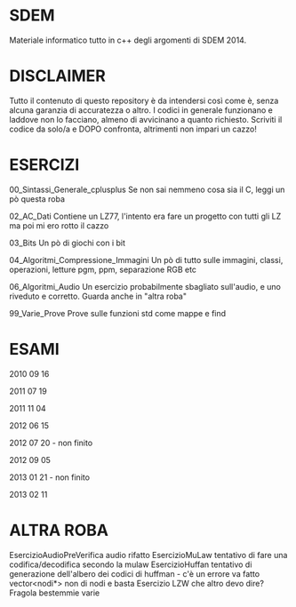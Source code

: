 SDEM
====

Materiale informatico tutto in c++ degli argomenti di SDEM 2014.

DISCLAIMER
====
Tutto il contenuto di questo repository è da intendersi così come è, senza alcuna garanzia di 
accuratezza o altro. I codici in generale funzionano e laddove non lo facciano, almeno di avvicinano
a quanto richiesto. Scriviti il codice da solo/a e DOPO confronta, altrimenti non impari un cazzo!


ESERCIZI
====
00_Sintassi_Generale_cplusplus
    Se non sai nemmeno cosa sia il C, leggi un pò questa roba
    
02_AC_Dati
    Contiene un LZ77, l'intento era fare un progetto con tutti gli LZ ma poi mi ero rotto il cazzo
    
03_Bits
    Un pò di giochi con i bit
    
04_Algoritmi_Compressione_Immagini
    Un pò di tutto sulle immagini, classi, operazioni, letture pgm, ppm, separazione RGB etc
    
06_Algoritmi_Audio
    Un esercizio probabilmente sbagliato sull'audio, e uno riveduto e corretto. Guarda anche in "altra roba"
    
99_Varie_Prove
    Prove sulle funzioni std come mappe e find
    


ESAMI
====
2010 09 16


2011 07 19

2011 11 04


2012 06 15

2012 07 20 - non finito

2012 09 05


2013 01 21 - non finito

2013 02 11



ALTRA ROBA
====
EsercizioAudioPreVerifica
    audio rifatto
EsercizioMuLaw
    tentativo di fare una codifica/decodifica secondo la mulaw
EsercizioHuffan
    tentativo di generazione dell'albero dei codici di huffman - c'è un errore va fatto vector<nodi*> non di nodi e basta
Esercizio LZW
    che altro devo dire?
Fragola
    bestemmie varie
    
    
    

